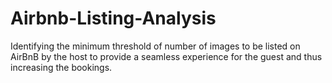 # Airbnb-Listing-Analysis
Identifying the minimum threshold of number of images to be listed on AirBnB by the host to provide a seamless experience for the guest and thus increasing the bookings. 
